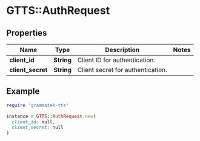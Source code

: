 # GTTS::AuthRequest

## Properties

| Name | Type | Description | Notes |
| ---- | ---- | ----------- | ----- |
| **client_id** | **String** | Client ID for authentication. |  |
| **client_secret** | **String** | Client secret for authentication. |  |

## Example

```ruby
require 'grammatek-tts'

instance = GTTS::AuthRequest.new(
  client_id: null,
  client_secret: null
)
```

